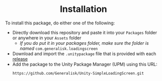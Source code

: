 <div align="center">

  # Installation
</div>

To install this package, do either one of the following:
- Directly download this repository and paste it into your `Packages` folder or anywhere in your `Assets` folder
  - *If you do put it in your packages folder, make sure the folder is named* `com.generalisk.loadingscreen`
- Download and import the `.unitypackage` file that is provided with each [release](https://github.com/Generalisk/Unity-SimpleLoadingScreen/releases)
- Add the package to the Unity Package Manager (UPM) using this URL:
  ```
  https://github.com/Generalisk/Unity-SimpleLoadingScreen.git
  ```
